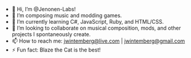- 👋 Hi, I’m @Jenonen-Labs!
- 👀 I’m composing music and modding games.
- 🌱 I’m currently learning C#, JavaScript, Ruby, and HTML/CSS.
- 💞️ I’m looking to collaborate on musical composition, mods, and other projects I spontaneously create.
- 📫 How to reach me: jwintemberg@live.com | jwintemberg@gmail.com
- ⚡ Fun fact: Blaze the Cat is the best!

<!---
Jenonen-Labs/Jenonen-Labs is a ✨ special ✨ repository because its `README.md` (this file) appears on your GitHub profile.
You can click the Preview link to take a look at your changes.
--->
